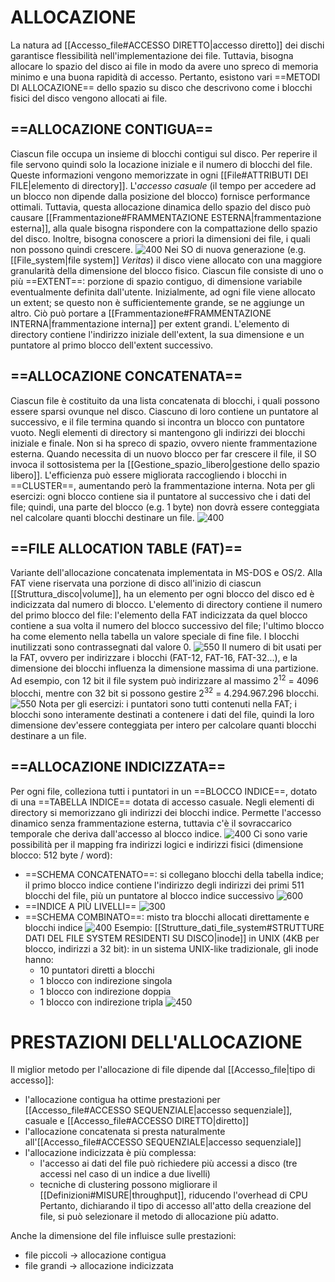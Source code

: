 # ALLOCAZIONE
La natura ad [[Accesso_file#ACCESSO DIRETTO|accesso diretto]] dei dischi garantisce flessibilità nell'implementazione dei file. Tuttavia, bisogna allocare lo spazio del disco ai file in modo da avere uno spreco di memoria minimo e una buona rapidità di accesso.
Pertanto, esistono vari ==METODI DI ALLOCAZIONE== dello spazio su disco che descrivono come i blocchi fisici del disco vengono allocati ai file.

## ==ALLOCAZIONE CONTIGUA==
Ciascun file occupa un insieme di blocchi contigui sul disco. Per reperire il file servono quindi solo la locazione iniziale e il numero di blocchi del file. Queste informazioni vengono memorizzate in ogni [[File#ATTRIBUTI DEI FILE|elemento di directory]].
L'_accesso casuale_ (il tempo per accedere ad un blocco non dipende dalla posizione del blocco) fornisce performance ottimali. Tuttavia, questa allocazione dinamica dello spazio del disco può causare [[Frammentazione#FRAMMENTAZIONE ESTERNA|frammentazione esterna]], alla quale bisogna rispondere con la compattazione dello spazio del disco. Inoltre, bisogna conoscere a priori la dimensioni dei file, i quali non possono quindi crescere.
![400](allocazione_contigua.png)
Nei SO di nuova generazione (e.g. [[File_system|file system]] _Veritas_) il disco viene allocato con una maggiore granularità della dimensione del blocco fisico. Ciascun file consiste di uno o più ==EXTENT==: porzione di spazio contiguo, di dimensione variabile eventualmente definita dall'utente.
Inizialmente, ad ogni file viene allocato un extent; se questo non è sufficientemente grande, se ne aggiunge un altro. Ciò può portare a [[Frammentazione#FRAMMENTAZIONE INTERNA|frammentazione interna]] per extent grandi. L'elemento di directory contiene l'indirizzo iniziale dell'extent, la sua dimensione e un puntatore al primo blocco dell'extent successivo.

## ==ALLOCAZIONE CONCATENATA==
Ciascun file è costituito da una lista concatenata di blocchi, i quali possono essere sparsi ovunque nel disco. Ciascuno di loro contiene un puntatore al successivo, e il file termina quando si incontra un blocco con puntatore vuoto.
Negli elementi di directory si mantengono gli indirizzi dei blocchi iniziale e finale.
Non si ha spreco di spazio, ovvero niente frammentazione esterna. Quando necessita di un nuovo blocco per far crescere il file, il SO invoca il sottosistema per la [[Gestione_spazio_libero|gestione dello spazio libero]]. L'efficienza può essere migliorata raccogliendo i blocchi in ==CLUSTER==, aumentando però la frammentazione interna.
Nota per gli esercizi: ogni blocco contiene sia il puntatore al successivo che i dati del file; quindi, una parte del blocco (e.g. 1 byte) non dovrà essere conteggiata nel calcolare quanti blocchi destinare un file.
![400](allocazione_concatenata.png)

## ==FILE ALLOCATION TABLE (FAT)==
Variante dell'allocazione concatenata implementata in MS-DOS e OS/2. Alla FAT viene riservata una porzione di disco all'inizio di ciascun [[Struttura_disco|volume]], ha un elemento per ogni blocco del disco ed è indicizzata dal numero di blocco.
L'elemento di directory contiene il numero del primo blocco del file: l'elemento della FAT indicizzata da quel blocco contiene a sua volta il numero del blocco successivo del file; l'ultimo blocco ha come elemento nella tabella un valore speciale di fine file. I blocchi inutilizzati sono contrassegnati dal valore 0.
![550](fat.png)
Il numero di bit usati per la FAT, ovvero per indirizzare i blocchi (FAT-12, FAT-16, FAT-32...), e la dimensione dei blocchi influenza la dimensione massima di una partizione. Ad esempio, con 12 bit il file system può indirizzare al massimo $2^{12}$ = 4096 blocchi, mentre con 32 bit si possono gestire $2^{32}$ = 4.294.967.296 blocchi.
![550](fat2.png)
Nota per gli esercizi: i puntatori sono tutti contenuti nella FAT; i blocchi sono interamente destinati a contenere i dati del file, quindi la loro dimensione dev'essere conteggiata per intero per calcolare quanti blocchi destinare a un file.

## ==ALLOCAZIONE INDICIZZATA==
Per ogni file, colleziona tutti i puntatori in un ==BLOCCO INDICE==, dotato di una ==TABELLA INDICE== dotata di accesso casuale.
Negli elementi di directory si memorizzano gli indirizzi dei blocchi indice.
Permette l'accesso dinamico senza frammentazione esterna, tuttavia c'è il sovraccarico temporale che deriva dall'accesso al blocco indice.
![400](allocazione_indicizzata.png)
Ci sono varie possibilità per il mapping fra indirizzi logici e indirizzi fisici (dimensione blocco: 512 byte / word):
- ==SCHEMA CONCATENATO==: si collegano blocchi della tabella indice; il primo blocco indice contiene l'indirizzo degli indirizzi dei primi 511 blocchi del file, più un puntatore al blocco indice successivo
![600](schema_concatenato.png)
- ==INDICE A PIÙ LIVELLI==
![300](indice_livelli.png)
- ==SCHEMA COMBINATO==: misto tra blocchi allocati direttamente e blocchi indice
![400](schema_combinato.png)
	Esempio: [[Strutture_dati_file_system#STRUTTURE DATI DEL FILE SYSTEM RESIDENTI SU DISCO|inode]] in UNIX (4KB per blocco, indirizzi a 32 bit): in un sistema UNIX-like tradizionale, gli inode hanno:
	- 10 puntatori diretti a blocchi
	- 1 blocco con indirezione singola
	- 1 blocco con indirezione doppia
	- 1 blocco con indirezione tripla
![450](inode.png)

# PRESTAZIONI DELL'ALLOCAZIONE
Il miglior metodo per l'allocazione di file dipende dal [[Accesso_file|tipo di accesso]]:
- l'allocazione contigua ha ottime prestazioni per [[Accesso_file#ACCESSO SEQUENZIALE|accesso sequenziale]], casuale e [[Accesso_file#ACCESSO DIRETTO|diretto]]
- l'allocazione concatenata si presta naturalmente all'[[Accesso_file#ACCESSO SEQUENZIALE|accesso sequenziale]]
- l'allocazione indicizzata è più complessa:
	- l'accesso ai dati del file può richiedere più accessi a disco (tre accessi nel caso di un indice a due livelli)
	- tecniche di clustering possono migliorare il [[Definizioni#MISURE|throughput]], riducendo l'overhead di CPU
Pertanto, dichiarando il tipo di accesso all'atto della creazione del file, si può selezionare il metodo di allocazione più adatto.

Anche la dimensione del file influisce sulle prestazioni:
- file piccoli $\rightarrow$ allocazione contigua
- file grandi $\rightarrow$ allocazione indicizzata